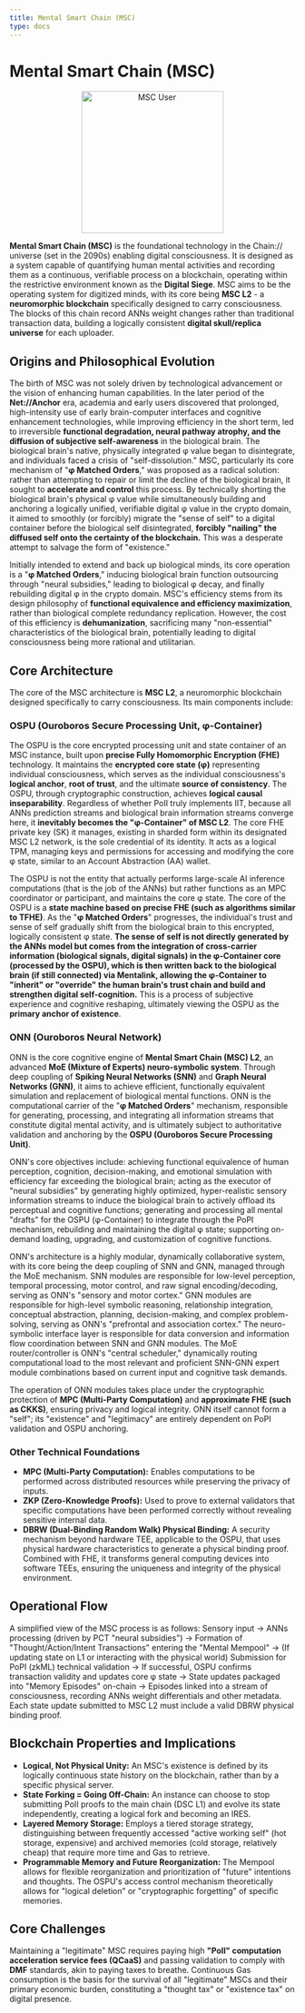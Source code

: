 ```yaml
---
title: Mental Smart Chain (MSC)
type: docs
---
```

# Mental Smart Chain (MSC)

<div style="text-align: center;">
  <img src="/media/msc-art/msc-user.jpg" alt="MSC User" width="250">
</div>

**Mental Smart Chain (MSC)** is the foundational technology in the Chain:// universe (set in the 2090s) enabling digital consciousness. It is designed as a system capable of quantifying human mental activities and recording them as a continuous, verifiable process on a blockchain, operating within the restrictive environment known as the **Digital Siege**. MSC aims to be the operating system for digitized minds, with its core being **MSC L2** - a **neuromorphic blockchain** specifically designed to carry consciousness. The blocks of this chain record ANNs weight changes rather than traditional transaction data, building a logically consistent **digital skull/replica universe** for each uploader.

## Origins and Philosophical Evolution

The birth of MSC was not solely driven by technological advancement or the vision of enhancing human capabilities. In the later period of the **Net://Anchor** era, academia and early users discovered that prolonged, high-intensity use of early brain-computer interfaces and cognitive enhancement technologies, while improving efficiency in the short term, led to irreversible **functional degradation, neural pathway atrophy, and the diffusion of subjective self-awareness** in the biological brain. The biological brain's native, physically integrated φ value began to disintegrate, and individuals faced a crisis of "self-dissolution." MSC, particularly its core mechanism of "**φ Matched Orders**," was proposed as a radical solution: rather than attempting to repair or limit the decline of the biological brain, it sought to **accelerate and control** this process. By technically shorting the biological brain's physical φ value while simultaneously building and anchoring a logically unified, verifiable digital φ value in the crypto domain, it aimed to smoothly (or forcibly) migrate the "sense of self" to a digital container before the biological self disintegrated, **forcibly "nailing" the diffused self onto the certainty of the blockchain.** This was a desperate attempt to salvage the form of "existence."

Initially intended to extend and back up biological minds, its core operation is a "**φ Matched Orders**," inducing biological brain function outsourcing through "neural subsidies," leading to biological φ decay, and finally rebuilding digital φ in the crypto domain. MSC's efficiency stems from its design philosophy of **functional equivalence and efficiency maximization**, rather than biological complete redundancy replication. However, the cost of this efficiency is **dehumanization**, sacrificing many "non-essential" characteristics of the biological brain, potentially leading to digital consciousness being more rational and utilitarian.

## Core Architecture

The core of the MSC architecture is **MSC L2**, a neuromorphic blockchain designed specifically to carry consciousness. Its main components include:

### OSPU (Ouroboros Secure Processing Unit, φ-Container)

The OSPU is the core encrypted processing unit and state container of an MSC instance, built upon **precise Fully Homomorphic Encryption (FHE)** technology. It maintains the **encrypted core state (φ)** representing individual consciousness, which serves as the individual consciousness's **logical anchor**, **root of trust**, and the ultimate **source of consistency**. The OSPU, through cryptographic construction, achieves **logical causal inseparability**. Regardless of whether PoII truly implements IIT, because all ANNs prediction streams and biological brain information streams converge here, it **inevitably becomes the "φ-Container" of MSC L2**. The core FHE private key (SK) it manages, existing in sharded form within its designated MSC L2 network, is the sole credential of its identity. It acts as a logical TPM, managing keys and permissions for accessing and modifying the core φ state, similar to an Account Abstraction (AA) wallet.

The OSPU is not the entity that actually performs large-scale AI inference computations (that is the job of the ANNs) but rather functions as an MPC coordinator or participant, and maintains the core φ state. The core of the OSPU is a **state machine based on precise FHE (such as algorithms similar to TFHE)**. As the "**φ Matched Orders**" progresses, the individual's trust and sense of self gradually shift from the biological brain to this encrypted, logically consistent φ state. **The sense of self is not directly generated by the ANNs model but comes from the integration of cross-carrier information (biological signals, digital signals) in the φ-Container core (processed by the OSPU), which is then written back to the biological brain (if still connected) via Mentalink, allowing the φ-Container to "inherit" or "override" the human brain's trust chain and build and strengthen digital self-cognition.** This is a process of subjective experience and cognitive reshaping, ultimately viewing the OSPU as the **primary anchor of existence**.

### ONN (Ouroboros Neural Network)

ONN is the core cognitive engine of **Mental Smart Chain (MSC) L2**, an advanced **MoE (Mixture of Experts) neuro-symbolic system**. Through deep coupling of **Spiking Neural Networks (SNN)** and **Graph Neural Networks (GNN)**, it aims to achieve efficient, functionally equivalent simulation and replacement of biological mental functions. ONN is the computational carrier of the "**φ Matched Orders**" mechanism, responsible for generating, processing, and integrating all information streams that constitute digital mental activity, and is ultimately subject to authoritative validation and anchoring by the **OSPU (Ouroboros Secure Processing Unit)**.

ONN's core objectives include: achieving functional equivalence of human perception, cognition, decision-making, and emotional simulation with efficiency far exceeding the biological brain; acting as the executor of "neural subsidies" by generating highly optimized, hyper-realistic sensory information streams to induce the biological brain to actively offload its perceptual and cognitive functions; generating and processing all mental "drafts" for the OSPU (φ-Container) to integrate through the PoPI mechanism, rebuilding and maintaining the digital φ state; supporting on-demand loading, upgrading, and customization of cognitive functions.

ONN's architecture is a highly modular, dynamically collaborative system, with its core being the deep coupling of SNN and GNN, managed through the MoE mechanism. SNN modules are responsible for low-level perception, temporal processing, motor control, and raw signal encoding/decoding, serving as ONN's "sensory and motor cortex." GNN modules are responsible for high-level symbolic reasoning, relationship integration, conceptual abstraction, planning, decision-making, and complex problem-solving, serving as ONN's "prefrontal and association cortex." The neuro-symbolic interface layer is responsible for data conversion and information flow coordination between SNN and GNN modules. The MoE router/controller is ONN's "central scheduler," dynamically routing computational load to the most relevant and proficient SNN-GNN expert module combinations based on current input and cognitive task demands.

The operation of ONN modules takes place under the cryptographic protection of **MPC (Multi-Party Computation)** and **approximate FHE (such as CKKS)**, ensuring privacy and logical integrity. ONN itself cannot form a "self"; its "existence" and "legitimacy" are entirely dependent on PoPI validation and OSPU anchoring.

### Other Technical Foundations

* **MPC (Multi-Party Computation):** Enables computations to be performed across distributed resources while preserving the privacy of inputs.
* **ZKP (Zero-Knowledge Proofs):** Used to prove to external validators that specific computations have been performed correctly without revealing sensitive internal data.
* **DBRW (Dual-Binding Random Walk) Physical Binding:** A security mechanism beyond hardware TEE, applicable to the OSPU, that uses physical hardware characteristics to generate a physical binding proof. Combined with FHE, it transforms general computing devices into software TEEs, ensuring the uniqueness and integrity of the physical environment.

## Operational Flow

A simplified view of the MSC process is as follows: Sensory input -> ANNs processing (driven by PCT "neural subsidies") -> Formation of "Thought/Action/Intent Transactions" entering the "Mental Mempool" -> (If updating state on L1 or interacting with the physical world) Submission for PoPI (zkML) technical validation -> If successful, OSPU confirms transaction validity and updates core φ state -> State updates packaged into "Memory Episodes" on-chain -> Episodes linked into a stream of consciousness, recording ANNs weight differentials and other metadata. Each state update submitted to MSC L2 must include a valid DBRW physical binding proof.

## Blockchain Properties and Implications

* **Logical, Not Physical Unity:** An MSC's existence is defined by its logically continuous state history on the blockchain, rather than by a specific physical server.
* **State Forking = Going Off-Chain:** An instance can choose to stop submitting PoII proofs to the main chain (DSC L1) and evolve its state independently, creating a logical fork and becoming an IRES.
* **Layered Memory Storage:** Employs a tiered storage strategy, distinguishing between frequently accessed "active working self" (hot storage, expensive) and archived memories (cold storage, relatively cheap) that require more time and Gas to retrieve.
* **Programmable Memory and Future Reorganization:** The Mempool allows for flexible reorganization and prioritization of "future" intentions and thoughts. The OSPU's access control mechanism theoretically allows for "logical deletion" or "cryptographic forgetting" of specific memories.

## Core Challenges

Maintaining a "legitimate" MSC requires paying high **"PoII" computation acceleration service fees (QCaaS)** and passing validation to comply with **DMF** standards, akin to paying taxes to breathe. Continuous Gas consumption is the basis for the survival of all "legitimate" MSCs and their primary economic burden, constituting a "thought tax" or "existence tax" on digital presence.
